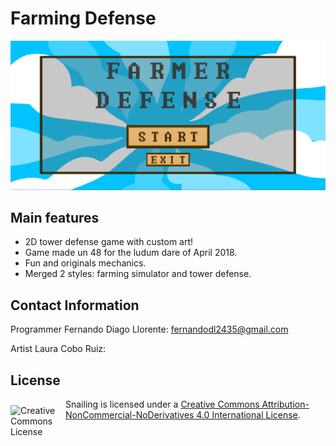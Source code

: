# Farming Defense

![](https://github.com/Nisew/FarmingDefense/blob/master/Media/Title.png)

## Main features
* 2D tower defense game with custom art!
* Game made un 48 for the ludum dare of April 2018.
* Fun and originals mechanics.
* Merged 2 styles: farming simulator and tower defense.

## Contact Information
Programmer Fernando Diago Llorente: fernandodl2435@gmail.com

Artist Laura Cobo Ruiz: 

## License

<img alt="Creative Commons License" align="left" src="https://i.creativecommons.org/l/by-nc-nd/4.0/88x31.png" width=88 vspace="10"/></a>
Snailing is licensed under a [Creative Commons Attribution-NonCommercial-NoDerivatives 4.0 International License](https://creativecommons.org/licenses/by-nc-nd/4.0/).
